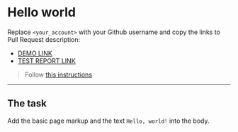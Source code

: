 # Hello world
Replace `<your_account>` with your Github username and copy the links to Pull Request description:
- [DEMO LINK](https://Ruslan-Mykhalchak.github.io/layout_hello-world/)
- [TEST REPORT LINK](https://Ruslan-Mykhalchak.github.io/layout_hello-world/report/html_report/)

> Follow [this instructions](https://github.com/mate-academy/layout_task-guideline#how-to-solve-the-layout-tasks-on-github)
___

## The task 
Add the basic page markup and the text `Hello, world!` into the body.

